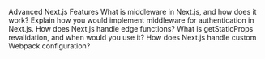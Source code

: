 Advanced Next.js Features
What is middleware in Next.js, and how does it work?
Explain how you would implement middleware for authentication in Next.js.
How does Next.js handle edge functions?
What is getStaticProps revalidation, and when would you use it?
How does Next.js handle custom Webpack configuration?